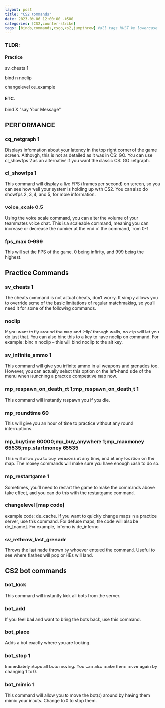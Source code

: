 ```yaml
---
layout: post
title: "CS2 Commands"
date: 2023-09-06 12:00:00 -0500
categories: [CS2,counter-strike]
tags: [binds,commands,csgo,cs2,jumpthrow] #all tags MUST be lowercase
---
```


### TLDR:

#### Practice

sv_cheats 1

bind n noclip

changelevel de_example


#### ETC.

bind X "say Your Message"

## PERFORMANCE

### cq_netgraph 1

Displays information about your latency in the top right corner of the game screen. Although, this is not as detailed as it was in CS: GO. You can use cl_showfps 2 as an alternative if you want the classic CS: GO netgraph.

### cl_showfps 1

This command will display a live FPS (frames per second) on screen, so you can see how well your system is holding up with CS2. You can also do showfps 2, 3, 4, and 5, for more information.

### voice_scale 0.5

Using the voice scale command, you can alter the volume of your teammates voice chat. This is a scaleable command, meaning you can increase or decrease the number at the end of the command, from 0-1.

### fps_max 0-999

This will set the FPS of the game. 0 being infinity, and 999 being the highest. 

## Practice Commands

### sv_cheats 1

The cheats command is not actual cheats, don’t worry. It simply allows you to override some of the basic limitations of regular matchmaking, so you’ll need it for some of the following commands.

### noclip

If you want to fly around the map and ‘clip’ through walls, no clip will let you do just that. You can also bind this to a key to have noclip on command. For example: bind n noclip – this will bind noclip to the alt key.

### sv_infinite_ammo 1

This command will give you infinite ammo in all weapons and grenades too. However, you can actually select this option on the left-hand side of the menu when launching a practice competitive map now.

### mp_respawn_on_death_ct 1;mp_respawn_on_death_t 1

This command will instantly respawn you if you die.

### mp_roundtime 60

This will give you an hour of time to practice without any round interruptions.

### mp_buytime 60000;mp_buy_anywhere 1;mp_maxmoney 65535;mp_startmoney 65535

This will allow you to buy weapons at any time, and at any location on the map. The money commands will make sure you have enough cash to do so.

### mp_restartgame 1

Sometimes, you’ll need to restart the game to make the commands above take effect, and you can do this with the restartgame command.

### changelevel [map code] 

example code: de_cache. If you want to quickly change maps in a practice server, use this command. For defuse maps, the code will also be de_[name]. For example, inferno is de_inferno.

### sv_rethrow_last_grenade

Throws the last nade thrown by whoever entered the command. Useful to see where flashes will pop or HEs will land. 

## CS2 bot commands

### bot_kick

This command will instantly kick all bots from the server.

### bot_add

If you feel bad and want to bring the bots back, use this command.

### bot_place

Adds a bot exactly where you are looking.

### bot_stop 1

Immediately stops all bots moving. You can also make them move again by changing 1 to 0.

### bot_mimic 1

This command will allow you to move the bot(s) around by having them mimic your inputs. Change to 0 to stop them.